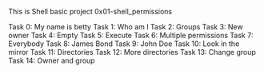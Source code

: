 This is Shell basic project 0x01-shell_permissions

Task 0: My name is betty
Task 1: Who am I
Task 2: Groups
Task 3: New owner
Task 4: Empty
Task 5: Execute
Task 6: Multiple permissions
Task 7: Everybody
Task 8: James Bond
Task 9: John Doe
Task 10: Look in the mirror
Task 11: Directories
Task 12: More directories
Task 13: Change group
Task 14: Owner and group
